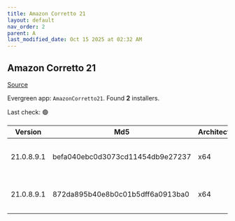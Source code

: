 ```yaml
---
title: Amazon Corretto 21
layout: default
nav_order: 2
parent: A
last_modified_date: Oct 15 2025 at 02:32 AM
---
```


## Amazon Corretto 21

[Source](https://aws.amazon.com/corretto/)

Evergreen app: `AmazonCorretto21`. Found **2** installers.

Last check: 🟢

| Version    | Md5                              | Architecture | Type | URI                                                                                                                                                                                                      |
| ---------- | -------------------------------- | ------------ | ---- | -------------------------------------------------------------------------------------------------------------------------------------------------------------------------------------------------------- |
| 21.0.8.9.1 | befa040ebc0d3073cd11454db9e27237 | x64          | msi  | [https://corretto.aws/downloads/resources/21.0.8.9.1/amazon-corretto-21.0.8.9.1-windows-x64.msi](https://corretto.aws/downloads/resources/21.0.8.9.1/amazon-corretto-21.0.8.9.1-windows-x64.msi)         |
| 21.0.8.9.1 | 872da895b40e8b0c01b5dff6a0913ba0 | x64          | zip  | [https://corretto.aws/downloads/resources/21.0.8.9.1/amazon-corretto-21.0.8.9.1-windows-x64-jdk.zip](https://corretto.aws/downloads/resources/21.0.8.9.1/amazon-corretto-21.0.8.9.1-windows-x64-jdk.zip) |
